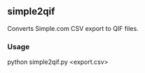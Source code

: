 ## simple2qif

Converts Simple.com CSV export to QIF files.

### Usage

python simple2qif.py <export.csv>



